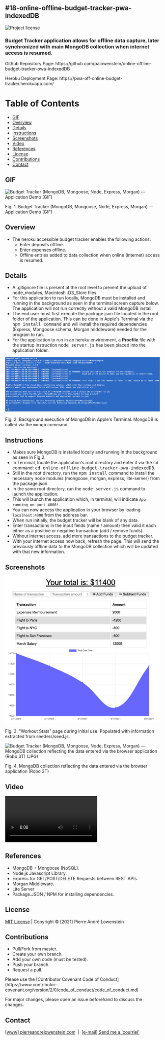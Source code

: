 ## #18-online-offline-budget-tracker-pwa-indexedDB
![Project license](https://img.shields.io/badge/license-MIT,https://choosealicense.com/licenses/mit/-brightgreen)

<h3>Budget Tracker application allows for offline data capture, later synchronized with main MongoDB collection when internet access is resumed.</h3>

<p>Github Repository Page: https://github.com/palowenstein/online-offline-budget-tracker-pwa-indexedDB</p>
<p>Heroku Deployment Page: https://pwa-off-online-budget-tracker.herokuapp.com/</p>

# Table of Contents
  * [GIF](#GIF)
  * [Overview](#Overview)
  * [Details](#Details)
  * [Instructions](#Instructions)
  * [Screenshots](#Screenshots)
  * [Video](#Video)
  * [References](#References)
  * [License](#License)
  * [Contributions](#Contributions)  
  * [Contact](#Contact)

## GIF
![Budget Tracker (MongoDB, Mongoose, Node, Express, Morgan) — Application Demo (GIF)](./demo_assets/18-1-online-offline-budget-tracker-pwa-indexedDB-application-demo.gif "Budget Tracker (MongoDB, Mongoose, Node, Express, Morgan) — Application Demo (GIF)")
<p>Fig. 1. Budget Tracker (MongoDB, Mongoose, Node, Express, Morgan) — Application Demo (GIF)</p>

## Overview
<ul>
<li>The heroku accessible budget tracker enables the following actions:
  <ul>
    <li>Enter deposits offline.</li>
    <li>Enter expenses offline.</li>
    <li>Offline entries added to data collection when online (internet) access is resumed.</li>
  </ul> 
</ul>

## Details
<ul>
<li>A .gitignore file is present at the root level to prevent the upload of node_modules, Macintosh .DS_Store files.</li>
<li>For this application to run locally, MongoDB must be installed and running in the background as seen in the terminal screen capture below. The application will not run correctly without a valid MongoDB install.</li>
<li>The end user must first execute the package.json file located in the root folder of the application. This can be done in Apple's Terminal via the <kbd>npm install command</kbd> and will install the required dependencies (Express, Mongoose schema, Morgan middleware) needed for the program to run.</li>
<li>For the application to run in an heroku environment, a <strong>Procfile</strong> file with the startup instruction <kbd>node server.js</kbd> has been placed into the application folder.</li>
</ul>

![Budget Tracker (MongoDB, Mongoose, Node, Express, Morgan) — MongoDB Background Execution / Apple Terminal (PNG)](./demo_assets/18-2-online-offline-budget-tracker-mongoDB-background-execution.png "Budget Tracker (MongoDB, Mongoose, Node, Express, Morgan) — MongoDB Background Execution / Apple Terminal (PNG)")
<p>Fig. 2. Background execution of MongoDB in Apple's Terminal. MongoDB is called via the <kbd>mongo</kbd> command.</p>

## Instructions
<ul>
<li>Makes sure MongoDB is installed locally and running in the background as seen in Fig.2.</li>
<li>In Terminal, locate the application's root directory and enter it via the <kbd>cd</kbd> command: <kbd>cd online-offline-budget-tracker-pwa-indexedDB</kbd>.
<li>Still in the root directory, run the <kbd>npm install</kbd> command to install the necessary node modules (mongoose, morgan, express, lite-server) from the package.json.</li>
<li>In the same root directory, run the <kbd>node server.js</kbd> command to launch the application.</li>
<li>This will launch the application which, in terminal, will indicate <code>App running on port 4000!</code>.
<li>You can now access the application in your browser by loading <code>localhost:4000</code> from the address bar.</li>
<li>When run initially, the budget tracker will be blank of any data.</li>
<li>Enter transactions in the input fields (name / amount) then valid it each either as a positive or negative transaction (add / remove funds).</li>
<li>Without internet access, add more transactions to the budget tracker.</li>
<li>With your internet access now back, refresh the page. This will send the previously offline data to the MongoDB collection which will be updated with that new information.</li>
</ul>


## Screenshots
![Budget Tracker (MongoDB, Mongoose, Node, Express, Morgan) — Browser Interface (JPG)](./demo_assets/18-3-online-offline-budget-tracker-pwa-indexedDB-browser-interface.jpg "Budget Tracker (MongoDB, Mongoose, Node, Express, Morgan) — Browser Interface (JPG)")
<p>Fig. 3. "Workout Stats" page during initial use. Populated with information extracted from seeders/seed.js.</p>

![Budget Tracker (MongoDB, Mongoose, Node, Express, Morgan) — MongoDB collection reflecting the data entered via the browser application (Robo 3T) (JPG)](./demo_assets/18-3-online-offline-budget-tracker-pwa-indexedDB-mongodb-online-collection-robo3t.jpg "Budget Tracker (MongoDB, Mongoose, Node, Express, Morgan) — MongoDB collection reflecting the data entered via the browser application (Robo 3T) (JPG)")
<p>Fig. 4. MongoDB collection reflecting the data entered via the browser application (Robo 3T)</p>

## Video
![Budget Tracker (MongoDB, Mongoose, Node, Express, Morgan) — Application Demo (MP4)](./demo_assets/18-4-online-offline-budget-tracker-pwa-indexedDB-application-demo.mp4 "Budget Tracker (MongoDB, Mongoose, Node, Express, Morgan) — Application Demo (MP4)")
<br />

## References
<ul>
	<li>MongoDB + Mongoose (NoSQL).</li>
	<li>Node.js Javascript Library.</li>
	<li>Express for GET/POST/DELETE Requests between REST APIs.</li>
	<li>Morgan Middleware.</li>
  <li>Lite Server</li>
	<li>Package.JSON / NPM for installing dependencies.</li>
</ul>

## License
<p>
<a href="./MITlicense.txt">MIT License</a> | Copyright © [2021] Pierre André Lowenstein
</p>

## Contributions
<ul>
<li>Pull/Fork from master.</li>
<li>Create your own branch.</li>
<li>Add your own code (must be tested).</li>
<li>Push your branch.</li>
<li>Request a pull.</li>
</ul>

<p>Please use the [Contributor Covenant Code of Conduct](https://www.contributor-covenant.org/version/2/0/code_of_conduct/code_of_conduct.md)</p>
<p>For major changes, please open an issue beforehand to discuss the changes.</p>

## Contact
<p>
<a href="https://pierreandrelowenstein.com" title="[www] Pierre Andr&eacute; Lowenstein" target="_blank">[www] pierreandrelowenstein.com</a>
&nbsp;|&nbsp;
<a href="mailto:coder@pierreandrelowenstein.com" title="Courriel / E-Mail">[e-mail] Send me a 'courriel'</a>
</p>